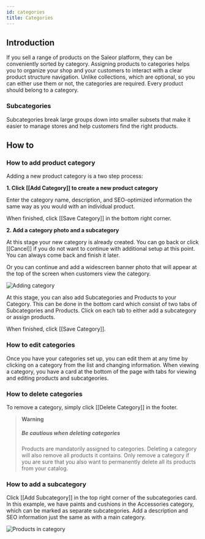```yaml
---
id: categories
title: Categories
---
```

## Introduction

If you sell a range of products on the Saleor platform, they can be conveniently sorted by category. Assigning products to categories helps you to organize your shop and your customers to interact with a clear product structure navigation.
Unlike collections, which are optional, so you can either use them or not, the categories are required. Every product should belong to a category.

### Subcategories

Subcategories break large groups down into smaller subsets that make it easier to manage stores and help customers find the right products. 

## How to

### How to add product category

Adding a new product category is a two step process: 

**1. Click [[Add&nbsp;Category]] to create a new product category** 

Enter the category name, description, and SEO-optimized information the same way as you would with an individual product. 

When finished, click [[Save&nbsp;Category]] in the bottom right corner.


**2. Add a category photo and a subcategory**

At this stage your new category is already created. You can go back or click [[Cancel]] if you do not want to continue with additional setup at this point. You can always come back and finish it later.

Or you can continue and add a widescreen banner photo that will appear at the top of the screen when customers view the category.

![Adding category](assets/dashboard-catalog/15.jpg)

 At this stage, you can also add Subcategories and Products to your Category. This can be done in the bottom card which consist of two tabs of Subcategories and Products. 
 Click on each tab to either add a subcategory or assign products.

When finished, click [[Save&nbsp;Category]].

### How to edit categories

Once you have your categories set up, you can edit them at any time by clicking on a category from the list and changing information. When viewing a category, you have a card at the bottom of the page with tabs for viewing and editing products and subcatgeories.  


### How to delete categories

To remove a category, simply click [[Delete&nbsp;Category]] in the footer.

> **Warning** 
>
> ##### Be cautious when deleting categories
>
> Products are mandatorily assigned to categories. Deleting a category will also remove all products it contains. Only remove a category if you are sure that you also want to permanently delete all its products from your catalog.

### How to add a subcategory

Click [[Add&nbsp;Subcategory]] in the top right corner of the subcategories card. In this example, we have paints and cushions in the Accessories category, which can be marked as separate subcategories. Add a description and SEO information just the same as with a main category.

![Products in category](assets/dashboard-catalog/16.jpg)



